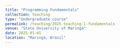 ```yaml
---
title: "Programming Fundamentals"
collection: teaching
type: "Undergraduate course"
permalink: /teaching/2025-teaching-1-fundamentals
venue: "State University of Maringá"
date: 2025-01-01
location: "Maringá, Brazil"
---
```


